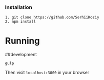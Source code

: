 


### Installation
````
1. git clone https://github.com/SerhiiKoziy
2. npm install
````

# Running
##development
````
gulp
````
Then visit `localhost:3000` in your browser



